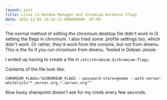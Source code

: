 ```yaml
---
layout: post
title: Linux i3 Window Manager and Chromium Kerberos Flags
date: 2015-12-02 14:24:11.000000000 -07:00
---
```

The normal method of editing the chromium.desktop file didn't work in i3 setting the flags in chromium. I also tried some .profile settings too, which didn't work. Or rather, they'd work from the console, but not from dmenu. This is the fix if you run chromium from dmenu. Tested in Debian Jessie.

I ended up having to create a file in `/etc/chromium.d/chromium-flags`.

Contents of the file look like:

`CHROMIUM_FLAGS="$CHROMIUM_FLAGS --password-store=gnome --auth-server-whitelist="*.server.org,*.server.org""`

Now lousy sharepoint doesn't ask for my creds every few seconds.
